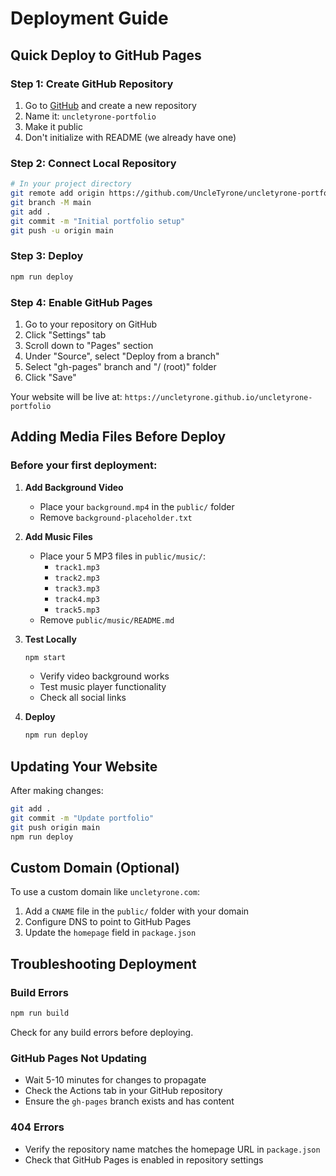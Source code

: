 # Deployment Guide

## Quick Deploy to GitHub Pages

### Step 1: Create GitHub Repository
1. Go to [GitHub](https://github.com) and create a new repository
2. Name it: `uncletyrone-portfolio`
3. Make it public
4. Don't initialize with README (we already have one)

### Step 2: Connect Local Repository
```bash
# In your project directory
git remote add origin https://github.com/UncleTyrone/uncletyrone-portfolio.git
git branch -M main
git add .
git commit -m "Initial portfolio setup"
git push -u origin main
```

### Step 3: Deploy
```bash
npm run deploy
```

### Step 4: Enable GitHub Pages
1. Go to your repository on GitHub
2. Click "Settings" tab
3. Scroll down to "Pages" section
4. Under "Source", select "Deploy from a branch"
5. Select "gh-pages" branch and "/ (root)" folder
6. Click "Save"

Your website will be live at: `https://uncletyrone.github.io/uncletyrone-portfolio`

## Adding Media Files Before Deploy

### Before your first deployment:

1. **Add Background Video**
   - Place your `background.mp4` in the `public/` folder
   - Remove `background-placeholder.txt`

2. **Add Music Files**
   - Place your 5 MP3 files in `public/music/`:
     - `track1.mp3`
     - `track2.mp3`
     - `track3.mp3`
     - `track4.mp3`
     - `track5.mp3`
   - Remove `public/music/README.md`

3. **Test Locally**
   ```bash
   npm start
   ```
   - Verify video background works
   - Test music player functionality
   - Check all social links

4. **Deploy**
   ```bash
   npm run deploy
   ```

## Updating Your Website

After making changes:

```bash
git add .
git commit -m "Update portfolio"
git push origin main
npm run deploy
```

## Custom Domain (Optional)

To use a custom domain like `uncletyrone.com`:

1. Add a `CNAME` file in the `public/` folder with your domain
2. Configure DNS to point to GitHub Pages
3. Update the `homepage` field in `package.json`

## Troubleshooting Deployment

### Build Errors
```bash
npm run build
```
Check for any build errors before deploying.

### GitHub Pages Not Updating
- Wait 5-10 minutes for changes to propagate
- Check the Actions tab in your GitHub repository
- Ensure the `gh-pages` branch exists and has content

### 404 Errors
- Verify the repository name matches the homepage URL in `package.json`
- Check that GitHub Pages is enabled in repository settings
